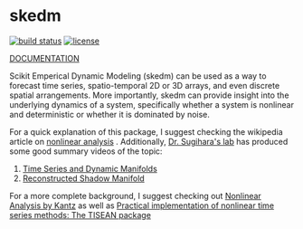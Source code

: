 
skedm
=================================

[![build status](https://travis-ci.org/NickC1/skedm.svg?branch=master)](https://travis-ci.org/NickC1/skedm)
[![license](https://img.shields.io/github/license/mashape/apistatus.svg)](https://github.com/NickC1/skedm/blob/master/LICENSE)


[DOCUMENTATION][read-the-docs]

Scikit Emperical Dynamic Modeling (skedm) can be used as a way to forecast time series, spatio-temporal 2D or 3D arrays, and even discrete spatial arrangements. More importantly, skedm can provide insight into the underlying dynamics of a system, specifically whether a system is nonlinear and deterministic or whether it is dominated by noise.

For a quick explanation of this package, I suggest checking the wikipedia article on [nonlinear analysis][nonlinear-wiki] . Additionally, [Dr. Sugihara's lab][sugihara-lab] has produced some good summary videos of the topic:

1. [Time Series and Dynamic Manifolds][vid-1]
2. [Reconstructed Shadow Manifold][vid-2]


For a more complete background, I suggest checking out [Nonlinear Analysis by Kantz][kantz] as well as [Practical implementation of nonlinear time series methods: The TISEAN package][tisean]


[read-the-docs]: http://skedm.readthedocs.io/en/latest/
[kantz]: https://www.amazon.com/Nonlinear-Time-Analysis-Holger-Kantz/dp/0521529026/ref=sr_1_1?s=books&ie=UTF8&qid=1475599671&sr=1-1&keywords=nonlinear+time+series+analysis

[tisean]: http://scitation.aip.org/content/aip/journal/chaos/9/2/10.1063/1.166424

[nonlinear-wiki]: https://www.wikiwand.com/en/Nonlinear_functional_analysis

[sugihara-lab]: http://deepeco.ucsd.edu/

[vid-1]: https://www.youtube.com/watch?v=fevurdpiRYg

[vid-2]: https://www.youtube.com/watch?v=rs3gYeZeJcw
